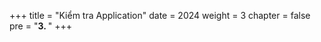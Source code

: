 +++
title = "Kiểm tra Application"
date = 2024
weight = 3
chapter = false
pre = "<b>3. </b>"
+++




